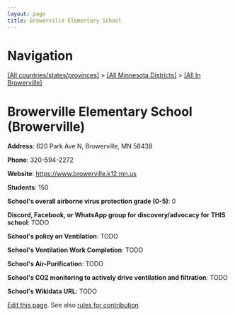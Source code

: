 ```yaml
---
layout: page
title: Browerville Elementary School
---
```

# Navigation

[[All countries/states/provinces]](../../..) > [[All Minnesota Districts]](../..) > [[All In Browerville]](..)

# Browerville Elementary School (Browerville)

**Address**: 620 Park Ave N, Browerville, MN 56438

**Phone**: 320-594-2272

**Website**: <https://www.browerville.k12.mn.us>

**Students**: 150

**School's overall airborne virus protection grade (0-5)**: 0

**Discord, Facebook, or WhatsApp group for discovery/advocacy for THIS school**: TODO

**School's policy on Ventilation**: TODO

**School's Ventilation Work Completion**: TODO

**School's Air-Purification**: TODO

**School's CO2 monitoring to actively drive ventilation and filtration**: TODO

**School's Wikidata URL**: TODO


[Edit this page](https://github.com/ventilate-schools/MN/edit/main/./Browerville/Browerville_Elementary_School.md). See also [rules for contribution](../../../contribution-rules/)
